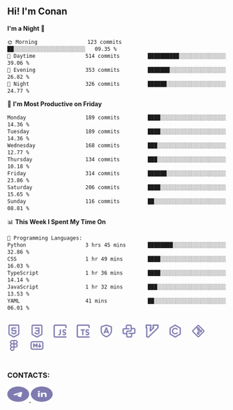 ## Hi! I'm Conan

<!--START_SECTION:waka-->
**I'm a Night 🦉** 

```text
🌞 Morning                123 commits         ██░░░░░░░░░░░░░░░░░░░░░░░   09.35 % 
🌆 Daytime                514 commits         ██████████░░░░░░░░░░░░░░░   39.06 % 
🌃 Evening                353 commits         ███████░░░░░░░░░░░░░░░░░░   26.82 % 
🌙 Night                  326 commits         ██████░░░░░░░░░░░░░░░░░░░   24.77 % 
```
📅 **I'm Most Productive on Friday** 

```text
Monday                   189 commits         ████░░░░░░░░░░░░░░░░░░░░░   14.36 % 
Tuesday                  189 commits         ████░░░░░░░░░░░░░░░░░░░░░   14.36 % 
Wednesday                168 commits         ███░░░░░░░░░░░░░░░░░░░░░░   12.77 % 
Thursday                 134 commits         ███░░░░░░░░░░░░░░░░░░░░░░   10.18 % 
Friday                   314 commits         ██████░░░░░░░░░░░░░░░░░░░   23.86 % 
Saturday                 206 commits         ████░░░░░░░░░░░░░░░░░░░░░   15.65 % 
Sunday                   116 commits         ██░░░░░░░░░░░░░░░░░░░░░░░   08.81 % 
```


📊 **This Week I Spent My Time On** 

```text
💬 Programming Languages: 
Python                   3 hrs 45 mins       ████████░░░░░░░░░░░░░░░░░   32.86 % 
CSS                      1 hr 49 mins        ████░░░░░░░░░░░░░░░░░░░░░   16.03 % 
TypeScript               1 hr 36 mins        ████░░░░░░░░░░░░░░░░░░░░░   14.14 % 
JavaScript               1 hr 32 mins        ███░░░░░░░░░░░░░░░░░░░░░░   13.53 % 
YAML                     41 mins             ██░░░░░░░░░░░░░░░░░░░░░░░   06.01 % 
```


<!--END_SECTION:waka-->

<br>

<div align="left">
  <img src="icons/skills/html.svg" width="30" alt="html5"/>
  <img width="15"/>
  <img src="icons/skills/css.svg" width="30" alt="css"/>
  <img width="15"/>
  <img src="icons/skills/javascript.svg" width="30" alt="javascript"/>
  <img width="15"/>
  <img src="icons/skills/typescript.svg" width="30" alt="typescript"/>
  <img width="15"/>
  <img src="icons/skills/angular.svg" width="30" alt="angular"/>
  <img width="15"/>
  <img src="icons/skills/python.svg" width="30" alt="python"/>
  <img width="15"/>
  <img src="icons/skills/vim.svg" width="30" alt="vim"/>
  <img width="15"/>
  <img src="icons/skills/c.svg" width="30" alt="c"/>
  <img width="15"/>
  <img src="icons/skills/git.svg" width="30" alt="git"/>
  <img width="15"/>
  <img src="icons/skills/figma.svg" width="30" alt="figma"/>
  <img width="15"/>
  <img src="icons/skills/markdown.svg" width="30" alt="markdown"/>
</div>

<br>

### CONTACTS:

<div align="left">
  <a href="https://t.me/gkkconan">
    <img src="icons/contacts/telegram.svg" width="50" height="35" alt="telegram"/>
  </a>
  <a href="https://www.linkedin.com/in/gkkconan">
    <img src="icons/contacts/linkedin.svg" width="50" height="35" alt="linkedin"/>
  </a>
</div>
